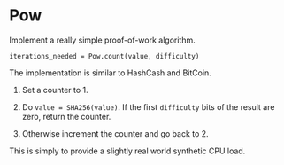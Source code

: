 # Pow

Implement a really simple proof-of-work algorithm.

    iterations_needed = Pow.count(value, difficulty)

The implementation is similar to HashCash and BitCoin.

1. Set a counter to 1.

2. Do `value = SHA256(value)`. If the first `difficulty` bits
   of the result are zero, return the counter.

3. Otherwise increment the counter and go back to 2.

This is simply to provide a slightly real world synthetic CPU
load.
